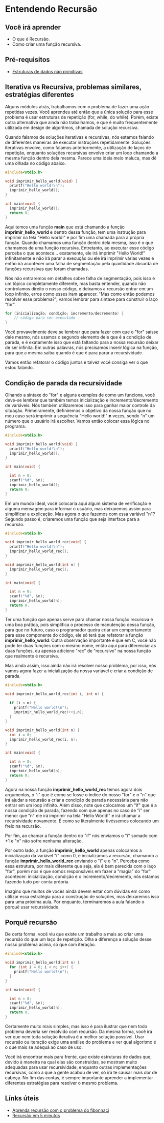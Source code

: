 # Entendendo Recursão

## Você irá aprender

- O que é Recursão.
- Como criar uma função recursiva.

## Pré-requisitos

- [Estruturas de dados não primitivas](2-Estruturas-de-dados-nao-Primitivas.md)

## Iterativa vs Recursiva, problemas similares, estratégias diferentes

Alguns módulos atrás, trabalhamos com o problema de fazer uma ação repetidas vezes. Você aprendeu até então que a única solução para esse problema é usar estruturas de repetição (for, while, do while). Porém, existe outra alternativa que ainda não trabalhamos, e que é muito frequentemente utilizada em design de algoritmos, chamada de solução recursiva.

Quando falamos de soluções iterativas e recursivas, nós estamos falando de diferentes maneiras de executar instruções repetidamente. Soluções iterativas envolve, como falamos anteriormente, a utilização de laços de repetição, enquanto soluções recursivas envolve criar um loop chamando a mesma função dentro dela mesma. Parece uma ideia meio maluca, mas dê uma olhada no código abaixo.

```c
#include<stdio.h>

void imprimir_hello_world(void) {
  printf("Hello world!\n");
  imprimir_hello_world();
}

int main(void) {
  imprimir_hello_world();
  return 0;
}
```

Aqui temos uma função **main** que está chamando a função **imprimir_hello_world** e dentro dessa função, tem uma instrução para imprimir na tela "Hello world!" e por fim uma chamada para a própria função. Quando chamamos uma função dentro dela mesma, isso é o que chamamos de uma função recursiva. Entretanto, ao executar esse código perceba o que acontece... exatamente, ele irá imprimir "Hello World!" infinitamente e não irá parar a execução ou ele irá imprimir várias vezes e então irá acontecer uma falha de segmentação pela quantidade absurda de funções recursivas que foram chamadas.

Nós não entraremos em detalhes sobre falha de segmentação, pois isso é um tópico completamente diferente, mas basta entender, quando não controlamos direito o nosso código, e deixamos a recursão entrar em um loop infinito, erros como esses iram aparecer. "Mas como então podemos resolver esse problema?", vamos lembrar para sintaxe para construir o laço "for".

```c
for (inicialização; condição; incremento/decremento) {
    // código para ser executado
}
```

Você provavelmente deve se lembrar que para fazer com que o "for" saísse dele mesmo, nós usamos o segundo elemento dele que é a condição de parada, e é exatamente isso que está faltando para a nossa recursão deixar de ser infinita. Em outras palavras, nós precisamos inserir lógica na função, para que a mesma saiba quando é que é para parar a recursividade. 

Vamos então refatorar o código juntos e talvez você consiga ver o que estou falando.

## Condição de parada da recursividade

Olhando a sintaxe do "for" e alguns exemplos de como um funciona, você deve-se lembrar que também temos inicialização e incremento/decremento de variáveis. Nós também utilizaremos isso para ganhar maior controle da situação. Primeiramente, definiremos o objetivo da nossa função que no meu caso será imprimir a sequência "Hello world!" **n** vezes, sendo "n" um número que o usuário irá escolher. Vamos então colocar essa lógica no programa.

```c
#include<stdio.h>

void imprimir_hello_world(void) {
  printf("Hello world!\n");
  imprimir_hello_world();
}

int main(void) {

  int n = 0;
  scanf("%d", &n);
  imprimir_hello_world();
  return 0;
}
```

Em um mundo ideal, você colocaria aqui algum sistema de verificação e alguma mensagem para informar o usuário, mas deixaremos assim para simplificar a explicação. Mas agora o que fazemos com essa variável "n"? Segundo passo é, criaremos uma função que seja interface para a recursão. 

```c
#include<stdio.h>

void imprimir_hello_world_rec(void) {
  printf("Hello world!\n");
  imprimir_hello_world_rec();
}

void imprimir_hello_world(int n) {
  imprimir_hello_world_rec();
}

int main(void) {

  int n = 0;
  scanf("%d", &n);
  imprimir_hello_world(n);
  return 0;
}
```

Ter uma função que apenas serve para chamar nossa função recursiva é uma boa prática, pois simplifica o processo de manutenção dessa função, para que no futuro, caso o programador queira criar um comportamento para esse componente do código, ele só terá que refatorar a função **imprimir_hello_world**. Outra observação importante é que em C, você não pode ter duas funções com o mesmo nome, então aqui para diferenciar as duas funções, eu apenas adiciono "rec" de "recursivo" na nossa função que realmente é recursiva.

Mas ainda assim, isso ainda não irá resolver nosso problema, por isso, nós vamos agora fazer a inicialização da nossa variável e criar a condição de parada.

```c
#include<stdio.h>

void imprimir_hello_world_rec(int i, int n) {
  
  if (i < n) {
    printf("Hello world!\n");
    imprimir_hello_world_rec(++i,n);
  }
}

void imprimir_hello_world(int n) {
  int i = 0;
  imprimir_hello_world_rec(i, n);
}

int main(void) {

  int n = 0;
  scanf("%d", &n);
  imprimir_hello_world(n);
  return 0;
}
```

Agora na nossa função **imprimir_hello_world_rec** temos agora dois argumentos, o "i" que é como se fosse o índice do nosso "for" e o "n" que irá ajudar a recursão a criar a condição de parada necessária para não entrar em um loop infinito. Além disso, note que colocamos um "if" que é a nossa condição de parada, fazendo com que apenas no caso de "i" ser menor que "n" ele irá imprimir na tela "Hello World!" e irá chamar a recursividade novamente. É como se literalmente tivéssemos colocando um freio na recursão. 

Por fim, ao chamar a função dentro do "if" nós enviamos o "i" somado com +1 e "n" não sofre nenhuma alteração.

Por outro lado, a função **imprimir_hello_world** apenas colocamos a inicialização da variável "i" como 0, e inicializamos a recursão, chamando a função **imprimir_hello_world_rec** enviando o "i" e o "n". Perceba como essa estrutura, por mais diferente que seja, ela é bem parecida com o laço "for", porém nós é que somos responsáveis em fazer a "magia" do "for" acontecer: inicialização, condição e o incremento/decremento, nós estamos fazendo tudo por conta própria.

Imagino que muitos de vocês ainda devem estar com dúvidas em como utilizar essa estratégia para a construção de soluções, mas deixaremos isso para uma próxima aula. Por enquanto, terminaremos a aula falando o porquê usar recursividade.

## Porquê recursão

De certa forma, você viu que existe um trabalho a mais ao criar uma recursão do que um laço de repetição. Olha a diferença a solução desse nosso problema acima, só que com iteração.

```c
#include<stdio.h>

void imprimir_hello_world(int n) {
  for (int i = 0; i < n; i++) {
    printf("Hello world!\n");
  }
}

int main(void) {

  int n = 0;
  scanf("%d", &n);
  imprimir_hello_world(n);
  return 0;
}
```
Certamente muito mais simples, mas isso é para ilustrar que nem todo problema deveria ser resolvido com recursão. Da mesma forma, você irá ver que nem toda solução iterativa é a melhor solução possível. Usar recursão ou iteração exige uma análise do problema e ver qual algoritmo é o que mais se adequá ao caso de uso. 

Você irá encontrar mais para frente, que existe estruturas de dados que, devido à maneira na qual elas são construídas, se mostram muito adequadas para usar recursividade, enquanto outras implementações recursivas, como a que a gente acabou de ver, só irá te causar mais dor de cabeça. No fim das contas, é sempre importante aprender a implementar diferentes estratégias para resolver o mesmo problema.

## Línks úteis

- [Aprenda recursão com o problema do fibonnaci](https://www.youtube.com/watch?v=1kBiqUCN888)
- [Recursão em 5 minutos](https://www.youtube.com/watch?v=ivl5-snqul8)
